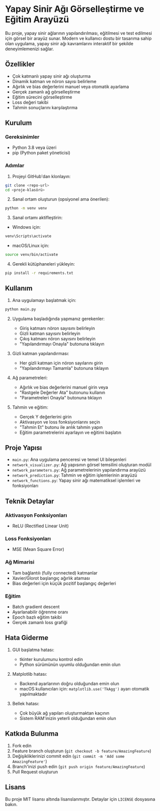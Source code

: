 # Yapay Sinir Ağı Görselleştirme ve Eğitim Arayüzü

Bu proje, yapay sinir ağlarının yapılandırılması, eğitilmesi ve test edilmesi için görsel bir arayüz sunar. Modern ve kullanıcı dostu bir tasarıma sahip olan uygulama, yapay sinir ağı kavramlarını interaktif bir şekilde deneyimlemenizi sağlar.

## Özellikler

- Çok katmanlı yapay sinir ağı oluşturma
- Dinamik katman ve nöron sayısı belirleme
- Ağırlık ve bias değerlerini manuel veya otomatik ayarlama
- Gerçek zamanlı ağ görselleştirme
- Eğitim sürecini görselleştirme
- Loss değeri takibi
- Tahmin sonuçlarını karşılaştırma

## Kurulum

### Gereksinimler

- Python 3.8 veya üzeri
- pip (Python paket yöneticisi)

### Adımlar

1. Projeyi GitHub'dan klonlayın:
```bash
git clone <repo-url>
cd <proje-klasörü>
```

2. Sanal ortam oluşturun (opsiyonel ama önerilen):
```bash
python -m venv venv
```

3. Sanal ortamı aktifleştirin:
- Windows için:
```bash
venv\Scripts\activate
```
- macOS/Linux için:
```bash
source venv/bin/activate
```

4. Gerekli kütüphaneleri yükleyin:
```bash
pip install -r requirements.txt
```

## Kullanım

1. Ana uygulamayı başlatmak için:
```bash
python main.py
```

2. Uygulama başladığında yapmanız gerekenler:
   - Giriş katmanı nöron sayısını belirleyin
   - Gizli katman sayısını belirleyin
   - Çıkış katmanı nöron sayısını belirleyin
   - "Yapılandırmayı Onayla" butonuna tıklayın

3. Gizli katman yapılandırması:
   - Her gizli katman için nöron sayılarını girin
   - "Yapılandırmayı Tamamla" butonuna tıklayın

4. Ağ parametreleri:
   - Ağırlık ve bias değerlerini manuel girin veya
   - "Rastgele Değerler Ata" butonunu kullanın
   - "Parametreleri Onayla" butonuna tıklayın

5. Tahmin ve eğitim:
   - Gerçek Y değerlerini girin
   - Aktivasyon ve loss fonksiyonlarını seçin
   - "Tahmin Et" butonu ile anlık tahmin yapın
   - Eğitim parametrelerini ayarlayın ve eğitimi başlatın

## Proje Yapısı

- `main.py`: Ana uygulama penceresi ve temel UI bileşenleri
- `network_visualizer.py`: Ağ yapısının görsel temsilini oluşturan modül
- `network_parameters.py`: Ağ parametrelerinin yapılandırma arayüzü
- `network_prediction.py`: Tahmin ve eğitim işlemlerinin arayüzü
- `network_functions.py`: Yapay sinir ağı matematiksel işlemleri ve fonksiyonları

## Teknik Detaylar

### Aktivasyon Fonksiyonları
- ReLU (Rectified Linear Unit)

### Loss Fonksiyonları
- MSE (Mean Square Error)

### Ağ Mimarisi
- Tam bağlantılı (fully connected) katmanlar
- Xavier/Glorot başlangıç ağırlık ataması
- Bias değerleri için küçük pozitif başlangıç değerleri

### Eğitim
- Batch gradient descent
- Ayarlanabilir öğrenme oranı
- Epoch bazlı eğitim takibi
- Gerçek zamanlı loss grafiği

## Hata Giderme

1. GUI başlatma hatası:
   - tkinter kurulumunu kontrol edin
   - Python sürümünün uyumlu olduğundan emin olun

2. Matplotlib hatası:
   - Backend ayarlarının doğru olduğundan emin olun
   - macOS kullanıcıları için: `matplotlib.use('TkAgg')` ayarı otomatik yapılmaktadır

3. Bellek hatası:
   - Çok büyük ağ yapıları oluşturmaktan kaçının
   - Sistem RAM'inizin yeterli olduğundan emin olun

## Katkıda Bulunma

1. Fork edin
2. Feature branch oluşturun (`git checkout -b feature/AmazingFeature`)
3. Değişikliklerinizi commit edin (`git commit -m 'Add some AmazingFeature'`)
4. Branch'inizi push edin (`git push origin feature/AmazingFeature`)
5. Pull Request oluşturun

## Lisans

Bu proje MIT lisansı altında lisanslanmıştır. Detaylar için `LICENSE` dosyasına bakın. 